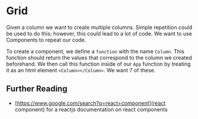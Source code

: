# Grid
Given a column we want to create multiple columns. Simple repetition could be used to do this; however, this could lead to a lot of code. We want to use Components to repeat our code.

To create a component, we define a `function` with the name `Column`. This function should return the values that correspond to the column we created beforehand. We then call this function inside of our `App` function by treating it as an html element `<Column></Column>`. We want 7 of these.

## Further Reading
 - [https://www.google.com/search?q=react+component](react component) for a reactjs documentation on react components
